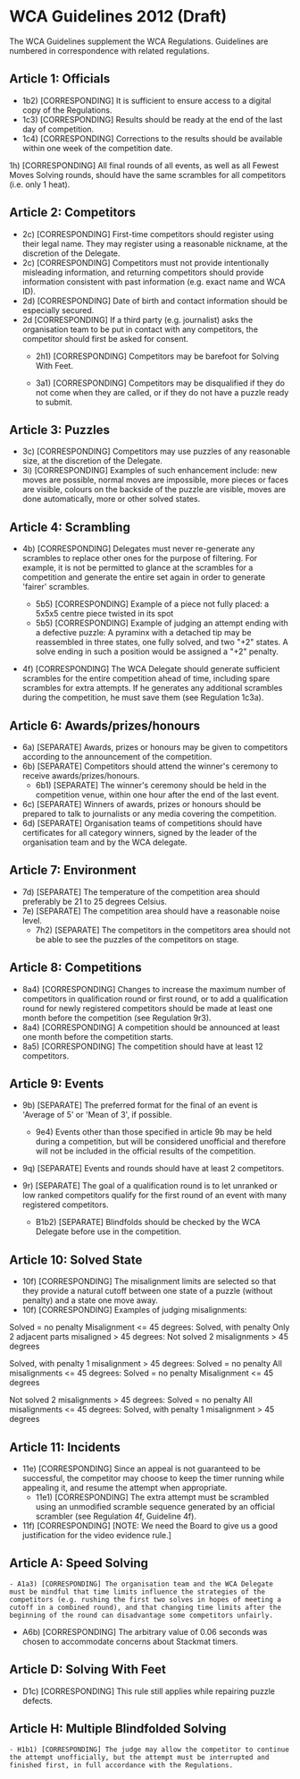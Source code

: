 # WCA Guidelines 2012 (Draft)

The WCA Guidelines supplement the WCA Regulations. Guidelines are numbered in correspondence with related regulations.


## Article 1: Officials

  - 1b2) [CORRESPONDING] It is sufficient to ensure access to a digital copy of the Regulations.
  - 1c3) [CORRESPONDING] Results should be ready at the end of the last day of competition.
  - 1c4) [CORRESPONDING] Corrections to the results should be available within one week of the competition date.

1h) [CORRESPONDING] All final rounds of all events, as well as all Fewest Moves Solving rounds, should have the same scrambles for all competitors (i.e. only 1 heat).


## Article 2: Competitors

- 2c) [CORRESPONDING] First-time competitors should register using their legal name. They may register using a reasonable nickname, at the discretion of the Delegate.
- 2c) [CORRESPONDING] Competitors must not provide intentionally misleading information, and returning competitors should provide information consistent with past information (e.g. exact name and WCA ID).
- 2d) [CORRESPONDING] Date of birth and contact information should be especially secured.
- 2d [CORRESPONDING] If a third party (e.g. journalist) asks the organisation team to be put in contact with any competitors, the competitor should first be asked for consent.
  - 2h1) [CORRESPONDING] Competitors may be barefoot for Solving With Feet.

  - 3a1) [CORRESPONDING] Competitors may be disqualified if they do not come when they are called, or if they do not have a puzzle ready to submit.

## Article 3: Puzzles

- 3c) [CORRESPONDING] Competitors may use puzzles of any reasonable size, at the discretion of the Delegate.
- 3i) [CORRESPONDING] Examples of such enhancement include: new moves are possible, normal moves are impossible, more pieces or faces are visible, colours on the backside of the puzzle are visible, moves are done automatically, more or other solved states.


## Article 4: Scrambling

- 4b) [CORRESPONDING] Delegates must never re-generate any scrambles to replace other ones for the purpose of filtering. For example, it is not be permitted to glance at the scrambles for a competition and generate the entire set again in order to generate 'fairer' scrambles.

  - 5b5) [CORRESPONDING] Example of a piece not fully placed: a 5x5x5 centre piece twisted in its spot
  - 5b5) [CORRESPONDING] Example of judging an attempt ending with a defective puzzle: A pyraminx with a detached tip may be reassembled in three states, one fully solved, and two "+2" states. A solve ending in such a position would be assigned a "+2" penalty.

- 4f) [CORRESPONDING] The WCA Delegate should generate sufficient scrambles for the entire competition ahead of time, including spare scrambles for extra attempts. If he generates any additional scrambles during the competition, he must save them (see Regulation 1c3a).


## Article 6: Awards/prizes/honours

- 6a) [SEPARATE] Awards, prizes or honours may be given to competitors according to the announcement of the competition.
- 6b) [SEPARATE] Competitors should attend the winner's ceremony to receive awards/prizes/honours.
  - 6b1) [SEPARATE] The winner's ceremony should be held in the competition venue, within one hour after the end of the last event.
- 6c) [SEPARATE] Winners of awards, prizes or honours should be prepared to talk to journalists or any media covering the competition.
- 6d) [SEPARATE] Organisation teams of competitions should have certificates for all category winners, signed by the leader of the organisation team and by the WCA delegate.


## Article 7: Environment

- 7d) [SEPARATE] The temperature of the competition area should preferably be 21 to 25 degrees Celsius.
- 7e) [SEPARATE] The competition area should have a reasonable noise level.
  - 7h2) [SEPARATE] The competitors in the competitors area should not be able to see the puzzles of the competitors on stage.


## Article 8: Competitions

  - 8a4) [CORRESPONDING] Changes to increase the maximum number of competitors in qualification round or first round, or to add a qualification round for newly registered competitors should be made at least one month before the competition (see Regulation 9r3).
  - 8a4) [CORRESPONDING] A competition should be announced at least one month before the competition starts.
  - 8a5) [CORRESPONDING] The competition should have at least 12 competitors.


## Article 9: Events

- 9b) [SEPARATE] The preferred format for the final of an event is 'Average of 5' or 'Mean of 3', if possible.
  - 9e4) Events other than those specified in article 9b may be held during a competition, but will be considered unofficial and therefore will not be included in the official results of the competition.
- 9q) [SEPARATE] Events and rounds should have at least 2 competitors.
- 9r) [SEPARATE] The goal of a qualification round is to let unranked or low ranked competitors qualify for the first round of an event with many registered competitors.

    - B1b2) [SEPARATE] Blindfolds should be checked by the WCA Delegate before use in the competition.


## Article 10: Solved State

- 10f) [CORRESPONDING] The misalignment limits are selected so that they provide a natural cutoff between one state of a puzzle (without penalty) and a state one move away.
- 10f) [CORRESPONDING] Examples of judging misalignments:

Solved = no penalty
Misalignment <= 45 degrees: Solved, with penalty
Only 2 adjacent parts misaligned > 45 degrees: Not solved
2 misalignments > 45 degrees

Solved, with penalty
1 misalignment > 45 degrees: Solved = no penalty
All misalignments <= 45 degrees: Solved = no penalty
Misalignment <= 45 degrees

Not solved
2 misalignments > 45 degrees: Solved = no penalty
All misalignments <= 45 degrees: Solved, with penalty
1 misalignment > 45 degrees


## Article 11: Incidents

- 11e) [CORRESPONDING] Since an appeal is not guaranteed to be successful, the competitor may choose to keep the timer running while appealing it, and resume the attempt when appropriate.
  - 11e1) [CORRESPONDING] The extra attempt must be scrambled using an unmodified scramble sequence generated by an official scrambler (see Regulation 4f, Guideline 4f).
- 11f) [CORRESPONDING] [NOTE: We need the Board to give us a good justification for the video evidence rule.]


## Article A: Speed Solving

    - A1a3) [CORRESPONDING] The organisation team and the WCA Delegate must be mindful that time limits influence the strategies of the competitors (e.g. rushing the first two solves in hopes of meeting a cutoff in a combined round), and that changing time limits after the beginning of the round can disadvantage some competitors unfairly.
  - A6b) [CORRESPONDING] The arbitrary value of 0.06 seconds was chosen to accommodate concerns about Stackmat timers.


## Article D: Solving With Feet

  - D1c) [CORRESPONDING] This rule still applies while repairing puzzle defects.


## Article H: Multiple Blindfolded Solving

    - H1b1) [CORRESPONDING] The judge may allow the competitor to continue the attempt unofficially, but the attempt must be interrupted and finished first, in full accordance with the Regulations.
